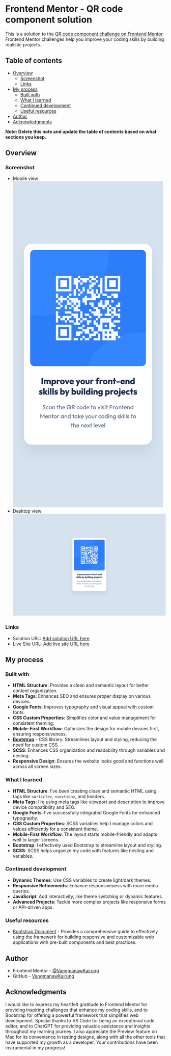 # Frontend Mentor - QR code component solution

This is a solution to the [QR code component challenge on Frontend Mentor](https://www.frontendmentor.io/challenges/qr-code-component-iux_sIO_H). Frontend Mentor challenges help you improve your coding skills by building realistic projects.

## Table of contents

- [Overview](#overview)
  - [Screenshot](#screenshot)
  - [Links](#links)
- [My process](#my-process)
  - [Built with](#built-with)
  - [What I learned](#what-i-learned)
  - [Continued development](#continued-development)
  - [Useful resources](#useful-resources)
- [Author](#author)
- [Acknowledgments](#acknowledgments)

**Note: Delete this note and update the table of contents based on what sections you keep.**

## Overview

### Screenshot

- Mobile view
  ![Mobile view screenshot](./sources/screenshots/mobile-view.png)
- Desktop view
  ![Desktop view screenshot](./sources/screenshots/desktop-view.png)

### Links

- Solution URL: [Add solution URL here](https://your-solution-url.com)
- Live Site URL: [Add live site URL here](https://your-live-site-url.com)

## My process

### Built with

- <b>HTML Structure</b>: Provides a clean and semantic layout for better content organization.
- <b>Meta Tags</b>: Enhances SEO and ensures proper display on various devices.
- <b>Google Fonts</b>: Improves typography and visual appeal with custom fonts.
- <b>CSS Custom Properties</b>: Simplifies color and value management for consistent theming.
- <b>Mobile-First Workflow</b>: Optimizes the design for mobile devices first, ensuring responsiveness.
- <b>[Bootstrap](https://getbootstrap.com)</b> - CSS library: Streamlines layout and styling, reducing the need for custom CSS.
- <b>SCSS</b>: Enhances CSS organization and readability through variables and nesting.
- <b>Responsive Design</b>: Ensures the website looks good and functions well across all screen sizes.

### What I learned

- <b>HTML Structure</b>: I’ve been creating clean and semantic HTML using tags like `<article>`, `<section>`, and headers.
- <b>Meta Tags</b>: I’re using meta tags like viewport and description to improve device compatibility and SEO.
- <b>Google Fonts</b>: I’ve successfully integrated Google Fonts for enhanced typography.
- <b>CSS Custom Properties</b>: SCSS variables help I manage colors and values efficiently for a consistent theme.
- <b>Mobile-First Workflow</b>: The layout starts mobile-friendly and adapts well to larger screens.
- <b>Bootstrap</b>: I effectively used Bootstrap to streamline layout and styling.
- <b>SCSS</b>: SCSS helps organize my code with features like nesting and variables.

### Continued development

- <b>Dynamic Themes</b>: Use CSS variables to create light/dark themes.
- <b>Responsive Refinements</b>: Enhance responsiveness with more media queries.
- <b>JavaScript</b>: Add interactivity, like theme switching or dynamic features.
- <b>Advanced Projects</b>: Tackle more complex projects like responsive forms or API-driven apps.

### Useful resources

- [Bootstrap Document](https://getbootstrap.com/docs/4.0/getting-started/introduction/) - Provides a comprehensive guide to effectively using the framework for building responsive and customizable web applications with pre-built components and best practices.

## Author

- Frontend Mentor - [@VangmanawKairung](https://www.frontendmentor.io/profile/VangmanawKairung)
- GitHub - [VangmanawKairung](https://github.com/VangmanawKairung)

## Acknowledgments

I would like to express my heartfelt gratitude to Frontend Mentor for providing inspiring challenges that enhance my coding skills, and to Bootstrap for offering a powerful framework that simplifies web development. Special thanks to VS Code for being an exceptional code editor, and to ChatGPT for providing valuable assistance and insights throughout my learning journey. I also appreciate the Preview feature on Mac for its convenience in testing designs, along with all the other tools that have supported my growth as a developer. Your contributions have been instrumental in my progress!
